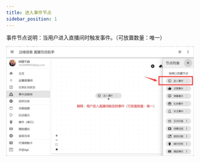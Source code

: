 ```yaml
---
title: 进入事件节点
sidebar_position: 1
---
```


事件节点说明：当用户进入直播间时触发事件。（可放置数量：唯一）

![进入事件节点说明](./img/进入事件节点说明.jpg)

